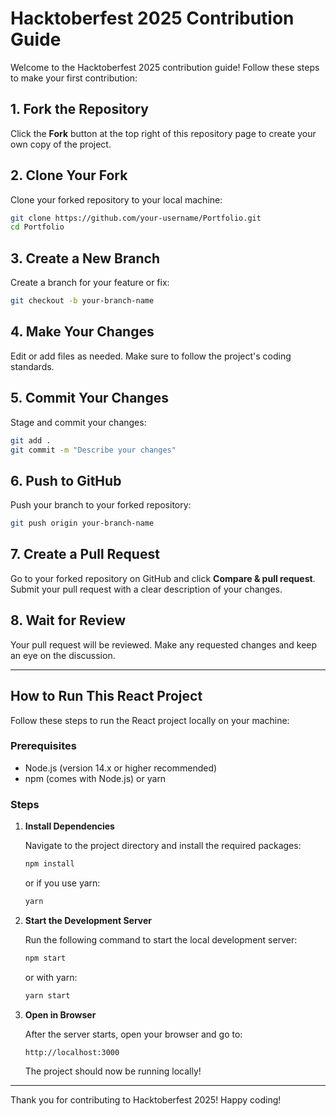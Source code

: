 # Hacktoberfest 2025 Contribution Guide

Welcome to the Hacktoberfest 2025 contribution guide! Follow these steps to make your first contribution:

## 1. Fork the Repository

Click the **Fork** button at the top right of this repository page to create your own copy of the project.

## 2. Clone Your Fork

Clone your forked repository to your local machine:

```sh
git clone https://github.com/your-username/Portfolio.git
cd Portfolio
```

## 3. Create a New Branch

Create a branch for your feature or fix:

```sh
git checkout -b your-branch-name
```

## 4. Make Your Changes

Edit or add files as needed. Make sure to follow the project's coding standards.

## 5. Commit Your Changes

Stage and commit your changes:

```sh
git add .
git commit -m "Describe your changes"
```

## 6. Push to GitHub

Push your branch to your forked repository:

```sh
git push origin your-branch-name
```

## 7. Create a Pull Request

Go to your forked repository on GitHub and click **Compare & pull request**. Submit your pull request with a clear description of your changes.

## 8. Wait for Review

Your pull request will be reviewed. Make any requested changes and keep an eye on the discussion.

---

## How to Run This React Project

Follow these steps to run the React project locally on your machine:

### Prerequisites

- Node.js (version 14.x or higher recommended)
- npm (comes with Node.js) or yarn

### Steps

1. **Install Dependencies**

   Navigate to the project directory and install the required packages:

   ```sh
   npm install
   ```
   or if you use yarn:
   ```sh
   yarn
   ```

2. **Start the Development Server**

   Run the following command to start the local development server:

   ```sh
   npm start
   ```
   or with yarn:
   ```sh
   yarn start
   ```

3. **Open in Browser**

   After the server starts, open your browser and go to:

   ```
   http://localhost:3000
   ```

   The project should now be running locally!

---

Thank you for contributing to Hacktoberfest 2025! Happy coding!
